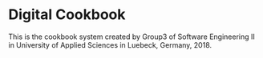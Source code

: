 # Digital Cookbook

This is the cookbook system created by Group3 of Software Engineering II in University of Applied Sciences in Luebeck, Germany, 2018.